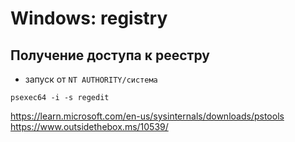 # Windows: registry

## Получение доступа к реестру

- запуск от `NT AUTHORITY/система`

`psexec64 -i -s regedit`

https://learn.microsoft.com/en-us/sysinternals/downloads/pstools
https://www.outsidethebox.ms/10539/
